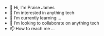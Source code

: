 - 👋 Hi, I’m Praise James
- 👀 I’m interested in anything tech
- 🌱 I’m currently learning ...
- 💞️ I’m looking to collaborate on anything tech
- 📫 How to reach me ...

<!---
DrPraze/DrPraze is a ✨ special ✨ repository because its `README.md` (this file) appears on your GitHub profile.
You can click the Preview link to take a look at your changes.
--->
